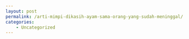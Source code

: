 ```yaml
---
layout: post
permalink: /arti-mimpi-dikasih-ayam-sama-orang-yang-sudah-meninggal/
categories:
    - Uncategorized
---
```


